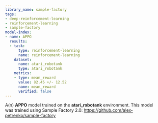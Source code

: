 ```yaml
---
library_name: sample-factory
tags:
- deep-reinforcement-learning
- reinforcement-learning
- sample-factory
model-index:
- name: APPO
  results:
  - task:
      type: reinforcement-learning
      name: reinforcement-learning
    dataset:
      name: atari_robotank
      type: atari_robotank
    metrics:
    - type: mean_reward
      value: 82.45 +/- 12.52
      name: mean_reward
      verified: false
---
```


A(n) **APPO** model trained on the **atari_robotank** environment.
This model was trained using Sample Factory 2.0: https://github.com/alex-petrenko/sample-factory
    